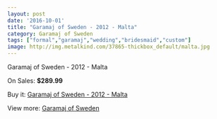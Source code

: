 ```yaml
---
layout: post
date: '2016-10-01'
title: "Garamaj of Sweden - 2012 - Malta"
category: Garamaj of Sweden
tags: ["formal","garamaj","wedding","bridesmaid","custom"]
image: http://img.metalkind.com/37865-thickbox_default/malta.jpg
---
```

Garamaj of Sweden - 2012 - Malta

On Sales: **$289.99**
<a href="https://www.metalkind.com/en/garamaj-of-sweden/7038-malta.html"><amp-img layout="responsive" width="600" height="600" src="//img.metalkind.com/37865-thickbox_default/malta.jpg" alt="Garamaj of Sweden - 2012 - Malta 0" /></a>

Buy it: [Garamaj of Sweden - 2012 - Malta](https://www.metalkind.com/en/garamaj-of-sweden/7038-malta.html "Garamaj of Sweden - 2012 - Malta")

View more: [Garamaj of Sweden](https://www.metalkind.com/en/52-garamaj-of-sweden "Garamaj of Sweden")